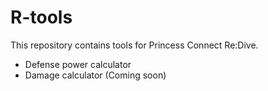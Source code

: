 # R-tools
This repository contains tools for Princess Connect Re:Dive.
- Defense power calculator
- Damage calculator (Coming soon)
